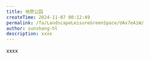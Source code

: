 ```yaml
---
title: 地质公园
createTime: 2024-11-07 00:12:49
permalink: /fa/LandscapeLeisureGreenSpace/UAx7eAiW/
author: sunshang-hl
description: xxxx
---
```


xxxx